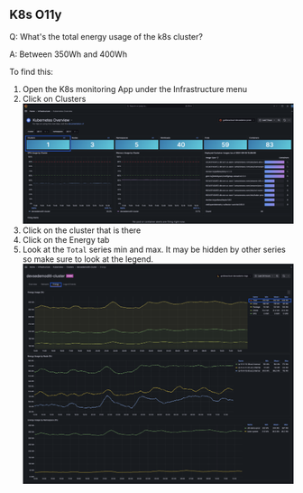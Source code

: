 ## K8s O11y
Q: What's the total energy usage of the k8s cluster?

A: Between 350Wh and 400Wh

To find this:
  1. Open the K8s monitoring App under the Infrastructure menu
  1. Click on Clusters
  ![Clusters](/images/breakout_1/3.6-k8s-olly-1.png)
  1. Click on the cluster that is there 
  1. Click on the Energy tab
  1. Look at the `Total` series min and max. It may be hidden by other series so make sure to look at the legend.
  ![Clusters](/images/breakout_1/3.7-k8s-olly.png)
